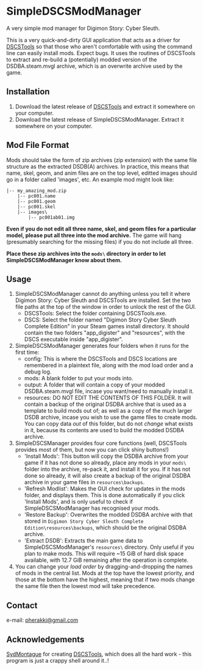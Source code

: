 # SimpleDSCSModManager
A very simple mod manager for Digimon Story: Cyber Sleuth.

This is a very quick-and-dirty GUI application that acts as a driver for [DSCSTools](https://github.com/SydMontague/DSCSTools) so that those who aren't comfortable with using the command line can easily install mods. Expect bugs. It uses the routines of DSCSTools to extract and re-build a (potentially) modded version of the DSDBA.steam.mvgl archive, which is an overwrite archive used by the game.

## Installation
1. Download the latest release of [DSCSTools](https://github.com/SydMontague/DSCSTools) and extract it somewhere on your computer.
2. Download the latest release of SimpleDSCSModManager. Extract it somewhere on your computer.

## Mod File Format
Mods should take the form of zip archives (zip extension) with the same file structure as the extracted DSDB(A) archives. In practice, this means that name, skel, geom, and anim files are on the top level, editted images should go in a folder called 'images', etc. An example mod might look like:

```
|-- my_amazing_mod.zip
    |-- pc001.name
    |-- pc001.geom
    |-- pc001.skel
    |-- images\
        |-- pc001ab01.img
```

**Even if you do not edit all three name, skel, and geom files for a particular model, please put all three into the mod archive.** The game will hang (presumably searching for the missing files) if you do not include all three.

**Place these zip archives into the `mods\` directory in order to let SimpleDSCSModManager know about them.**

## Usage
1. SimpleDSCSModManager cannot do anything unless you tell it where Digimon Story: Cyber Sleuth and DSCSTools are installed. Set the two file paths at the top of the window in order to unlock the rest of the GUI.
    * DSCSTools: Select the folder containing DSCSTools.exe.
    * DSCS: Select the folder named "Digimon Story Cyber Sleuth Complete Edition" in your Steam games install directory. It should contain the two folders "app_digister" and "resources", with the DSCS executable inside "app_digister".
2. SimpleDSCSModManager generates four folders when it runs for the first time:
    * config: This is where the DSCSTools and DSCS locations are remembered in a plaintext file, along with the mod load order and a debug log.
    * mods: A blank folder to put your mods into.
    * output: A folder that will contain a copy of your modded DSDBA.steam.mvgl file, incase you want/need to manually install it.
    * resources: DO NOT EDIT THE CONTENTS OF THIS FOLDER. It will contain a backup of the original DSDBA archive that is used as a template to build mods out of; as well as a copy of the much larger DSDB archive, incase you wish to use the game files to create mods. You can copy data *out* of this folder, but do not *change* what exists in it, because its contents are used to build the modded DSDBA archive.
3. SimpleDSCSManager provides four core functions (well, DSCSTools provides most of them, but now you can click shiny buttons!)
    * 'Install Mods': This button will copy the DSDBA archive from your game if it has not done so already, place any mods in your `mods\` folder into the archive, re-pack it, and install it for you. If it has not done so already, it will also create a backup of the original DSDBA archive in your game files in `resources\backups`.
    * 'Refresh Modlist': Makes the GUI check for updates in the mods folder, and displays them. This is done automatically if you click 'Install Mods', and is only useful to check if SimpleDSCSModManager has recognised your mods.
    * 'Restore Backup': Overwrites the modded DSDBA archive with that stored in `Digimon Story Cyber Sleuth Complete Edition\resources\backups`, which should be the original DSDBA archive.
    * 'Extract DSDB': Extracts the main game data to SimpleDSCSModManager's `resources\` directory. Only useful if you plan to make mods. This will require ~15 GiB of hard disk space available, with 12.7 GiB remaining after the operation is complete.
4. You can change your *load order* by dragging-and-dropping the names of mods in the central list. Mods at the top have the lowest priority, and those at the bottom have the highest, meaning that if two mods change the same file then the lowest mod will take precedence.

## Contact
e-mail: pherakki@gmail.com

## Acknowledgements
[SydMontague](https://github.com/SydMontague) for creating [DSCSTools](https://github.com/SydMontague/DSCSTools), which does all the hard work - this program is just a crappy shell around it..!
